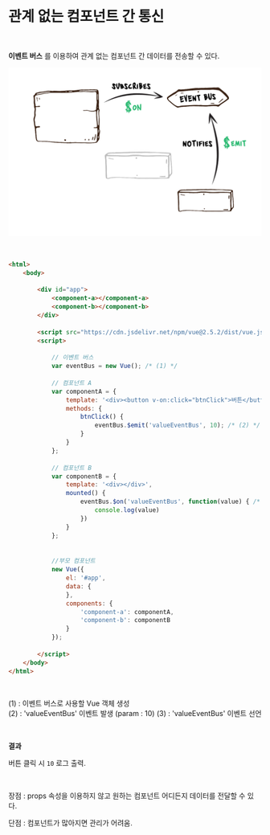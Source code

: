 
# 관계 없는 컴포넌트 간 통신

&nbsp;

**이벤트 버스** 를 이용하여 관계 없는 컴포넌트 간 데이터를 전송할 수 있다.

![](./assets/eventbus.png)

&nbsp;

```html
<html>
    <body>
        
        <div id="app">
            <component-a></component-a>
            <component-b></component-b>
        </div>

        <script src="https://cdn.jsdelivr.net/npm/vue@2.5.2/dist/vue.js"></script>
        <script>

            // 이벤트 버스
            var eventBus = new Vue(); /* (1) */

            // 컴포넌트 A
            var componentA = {
                template: '<div><button v-on:click="btnClick">버튼</button></div>',
                methods: {
                    btnClick() {
                        eventBus.$emit('valueEventBus', 10); /* (2) */
                    }
                }
            };

            // 컴포넌트 B
            var componentB = {
                template: '<div></div>',
                mounted() {
                    eventBus.$on('valueEventBus', function(value) { /* (3) */
                        console.log(value)
                    })
                }
            };


            //부모 컴포넌트
            new Vue({
                el: '#app',
                data: {
                },
                components: {
                    'component-a': componentA,
                    'component-b': componentB
                }
            });

        </script>
    </body>
</html>
```

&nbsp;

(1) : 이벤트 버스로 사용할 Vue 객체 생성  
(2) : 'valueEventBus' 이벤트 발생 (param : 10)
(3) : 'valueEventBus' 이벤트 선언

&nbsp;

**결과**

버튼 클릭 시 `10` 로그 출력.

&nbsp;

장점 : props 속성을 이용하지 않고 원하는 컴포넌트 어디든지 데이터를 전달할 수 있다.

단점 : 컴포넌트가 많아지면 관리가 어려움.